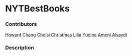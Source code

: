 # NYTBestBooks

### Contributors

[Howard Chang](https://github.com/howardC56)
[Chelsi Christmas](https://github.com/chelsichristmas)
[Lilia Yudina](https://github.com/yudinal)
[Ameni Alsaydi](https://github.com/AmeniAlsaydi)

### Description

